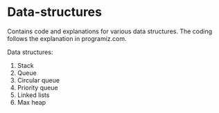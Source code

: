# Data-structures
Contains code and explanations for various data structures. The coding follows the explanation in programiz.com.

Data structures:
1. Stack
2. Queue
3. Circular queue
4. Priority queue
5. Linked lists
6. Max heap 


